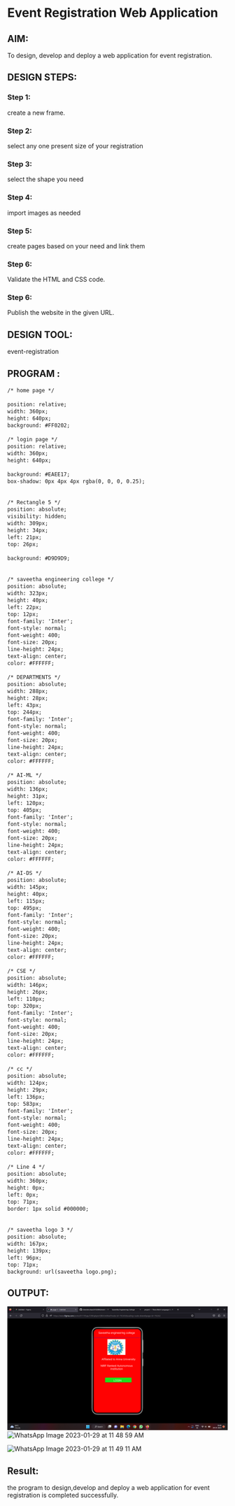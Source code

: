 # Event Registration Web Application

## AIM:
To design, develop and deploy a web application for event registration.

## DESIGN STEPS:

### Step 1:
create a new frame.

### Step 2:
select any one present size of your registration

### Step 3:
select the shape you need

### Step 4:
import images as needed

### Step 5:
create pages based on your need and link them 
### Step 6:

Validate the HTML and CSS code.

### Step 6:

Publish the website in the given URL.

## DESIGN TOOL:
event-registration
## PROGRAM :
```
/* home page */

position: relative;
width: 360px;
height: 640px;
background: #FF0202;

/* login page */
position: relative;
width: 360px;
height: 640px;

background: #EAEE17;
box-shadow: 0px 4px 4px rgba(0, 0, 0, 0.25);


/* Rectangle 5 */
position: absolute;
visibility: hidden;
width: 309px;
height: 34px;
left: 21px;
top: 26px;

background: #D9D9D9;


/* saveetha engineering college */
position: absolute;
width: 323px;
height: 40px;
left: 22px;
top: 12px;
font-family: 'Inter';
font-style: normal;
font-weight: 400;
font-size: 20px;
line-height: 24px;
text-align: center;
color: #FFFFFF;

/* DEPARTMENTS */
position: absolute;
width: 288px;
height: 28px;
left: 43px;
top: 244px;
font-family: 'Inter';
font-style: normal;
font-weight: 400;
font-size: 20px;
line-height: 24px;
text-align: center;
color: #FFFFFF;

/* AI-ML */
position: absolute;
width: 136px;
height: 31px;
left: 120px;
top: 405px;
font-family: 'Inter';
font-style: normal;
font-weight: 400;
font-size: 20px;
line-height: 24px;
text-align: center;
color: #FFFFFF;

/* AI-DS */
position: absolute;
width: 145px;
height: 40px;
left: 115px;
top: 495px;
font-family: 'Inter';
font-style: normal;
font-weight: 400;
font-size: 20px;
line-height: 24px;
text-align: center;
color: #FFFFFF;

/* CSE */
position: absolute;
width: 146px;
height: 26px;
left: 110px;
top: 320px;
font-family: 'Inter';
font-style: normal;
font-weight: 400;
font-size: 20px;
line-height: 24px;
text-align: center;
color: #FFFFFF;

/* cc */
position: absolute;
width: 124px;
height: 29px;
left: 136px;
top: 583px;
font-family: 'Inter';
font-style: normal;
font-weight: 400;
font-size: 20px;
line-height: 24px;
text-align: center;
color: #FFFFFF;

/* Line 4 */
position: absolute;
width: 360px;
height: 0px;
left: 0px;
top: 71px;
border: 1px solid #000000;


/* saveetha logo 3 */
position: absolute;
width: 167px;
height: 139px;
left: 96px;
top: 71px;
background: url(saveetha logo.png);
```
## OUTPUT:
![Output](./out1.png)
 ![WhatsApp Image 2023-01-29 at 11 48 59 AM](https://user-images.githubusercontent.com/119478475/215308937-d7884ffc-9006-48c6-a10e-adaec5d374a1.jpeg)

![WhatsApp Image 2023-01-29 at 11 49 11 AM](https://user-images.githubusercontent.com/119478475/215308973-b0657ff1-2a5f-4bb3-9606-d047503cca45.jpeg)

## Result:
the program to design,develop and deploy a web application for event registration is completed successfully.
